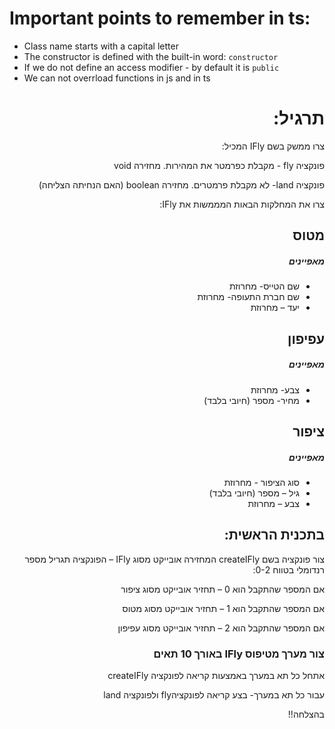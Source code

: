 # Important points to remember in ts:
* Class name starts with a capital letter
* The constructor is defined with the built-in word: `constructor`
* If we do not define an access modifier - by default it is `public`
* We can not overrload functions in js and in ts




<div dir="rtl">

# תרגיל:


צרו ממשק בשם IFly המכיל:

פונקציה fly  - מקבלת כפרמטר את המהירות. מחזירה void

פונקציה  land- לא מקבלת פרמטרים. מחזירה boolean (האם הנחיתה הצליחה)

צרו את המחלקות הבאות המממשות את IFly:
## מטוס
##### מאפיינים

* שם הטייס- מחרוזת
* שם חברת התעופה- מחרוזת
* יעד – מחרוזת

## עפיפון
##### מאפיינים
* צבע- מחרוזת
* מחיר- מספר (חיובי בלבד)

## ציפור
##### מאפיינים
* סוג הציפור - מחרוזת
* גיל – מספר (חיובי בלבד)
* צבע – מחרוזת


## בתכנית הראשית:
צור פונקציה בשם createIFly המחזירה אובייקט מסוג IFly – הפונקציה תגריל מספר רנדומלי בטווח 0-2:

אם המספר שהתקבל הוא 0 – תחזיר אובייקט מסוג ציפור

אם המספר שהתקבל הוא 1 – תחזיר אובייקט מסוג מטוס

אם המספר שהתקבל הוא 2 – תחזיר אובייקט מסוג עפיפון

### צור מערך מטיפוס IFly באורך 10 תאים

אתחל כל תא במערך באמצעות קריאה לפונקציה createIFly

עבור כל תא במערך- בצע קריאה לפונקציהfly  ולפונקציה  land

 

בהצלחה!!

</div>
